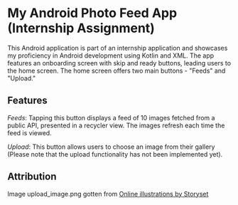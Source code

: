 # My Android Photo Feed App (Internship Assignment)
This Android application is part of an internship application and showcases my proficiency in Android development using Kotlin and XML. The app features an onboarding screen with skip and ready buttons, leading users to the home screen. The home screen offers two main buttons - "Feeds" and "Upload."

## Features
*Feeds*: Tapping this button displays a feed of 10 images fetched from a public API, presented in a recycler view. The images refresh each time the feed is viewed.

*Upload*: This button allows users to choose an image from their gallery (Please note that the upload functionality has not been implemented yet).

## Attribution
Image upload_image.png gotten from <a href="https://storyset.com/online">Online illustrations by Storyset</a>
